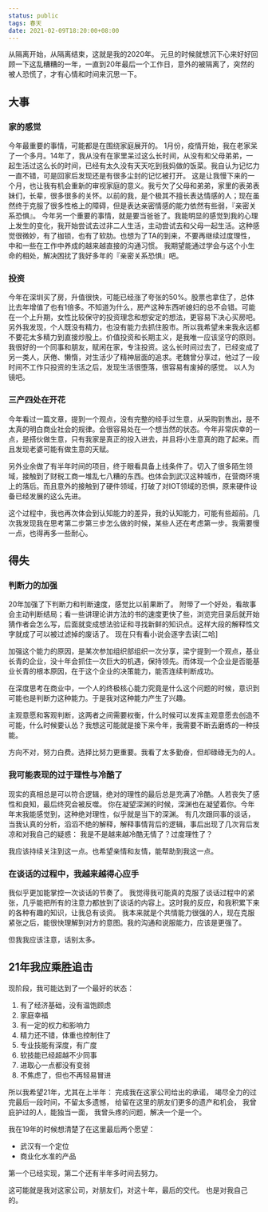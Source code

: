 ```yaml
---
status: public
tags: 春天
date: 2021-02-09T18:20:00+08:00
---
```


从隔离开始，从隔离结束，这就是我的2020年。
元旦的时候就想沉下心来好好回顾一下这乱糟糟的一年，一直到20年最后一个工作日，意外的被隔离了，突然的被人恐慌了，才有心情和时间来沉思一下。

## 大事
### 家的感觉
今年最重要的事情，可能都是在围绕家庭展开的。
1月份，疫情开始，我在老家呆了一个多月。14年了，我从没有在家里呆过这么长时间，从没有和父母弟弟，一起生活过这么长的时间，已经有太久没有天天吃到我妈做的饭菜。我自认为记忆力一直不错，可是回家后发现还是有很多尘封的记忆被打开。
这是让我慢下来的一个月，也让我有机会重新的审视家庭的意义。我亏欠了父母和弟弟，家里的表弟表妹们，长辈，很多很多的关怀。以前的我，是个极其不擅长表达情感的人；现在虽然终于克服了很多性格上的障碍，但是表达亲密情感的能力依然有些弱，『亲密关系恐惧』。
今年另一个重要的事情，就是要当爸爸了。我能明显的感觉到我的心理上发生的变化，我开始尝试去过非二人生活，主动尝试去和父母一起生活。这种感觉很微妙，有了枷锁，也有了软肋。也想为了TA的到来，不要再继续过度理性，中和一些在工作中养成的越来越直接的沟通习惯。
我期望能通过学会与这个小生命的相处，解决困扰了我好多年的『亲密关系恐惧』吧。

### 投资
今年在深圳买了房，升值很快，可能已经涨了夸张的50%。股票也拿住了，总体比去年增值了也有1倍多。不知道为什么，房产这种东西听媳妇的总不会错。可能在一个上升期，女性比较保守的投资理念和想安定的想法，更容易下决心买房吧。
另外我发现，个人既没有精力，也没有能力去抓住股市。所以我希望未来我永远都不要花太多精力到直接炒股上。价值投资和长期主义，是我唯一应该坚守的原则。
我很好的一个同事和朋友，赋闲在家，专注投资。这么长时间过去了，已经变成了另一类人，厌倦、懒惰，对生活少了精神层面的追求。老魏曾分享过，他过了一段时间不工作只投资的生活之后，发现生活很堕落，很容易有废掉的感觉。
以人为镜吧。

### 三产四处在开花
今年看过一篇文章，提到一个观点，没有完整的经手过生意，从采购到售出，是不太真的明白商业社会的规律。会很容易处在一个想当然的状态。今年非常庆幸的一点，是搭伙做生意，只有我家是真正的投入进去，并且将小生意真的跑了起来。而且发现老婆可能有做生意的天赋。

另外业余做了有半年时间的项目，终于眼看具备上线条件了。切入了很多陌生领域，接触到了财税工商一堆乱七八糟的东西。也体会到武汉这种城市，在营商环境上的落后。而且意外的接触到了硬件领域，打破了对IOT领域的恐惧，原来硬件设备已经发展的这么先进。

这个过程中，我也再次体会到认知能力的差异，我的认知能力，可能有些超前。几次我发现我在思考第二步第三步怎么做的时候，某些人还在考虑第一步。我需要慢一点，也得再多一些耐心。


## 得失

### 判断力的加强
20年加强了下判断力和判断速度，感觉比以前果断了。
附带了一个好处，看故事会主动判断结局；看一些讲理论讲方法的书的速度更快了些，浏览完目录后就开始猜作者会怎么写，后面就变成想法验证和寻找新鲜的知识点。这样大段的解释性文字就成了可以被过滤掉的废话了。
现在只有看小说会逐字去读[二哈] ​​​

加强这个能力的原因，是某次参加组织部组织一次分享，梁宁提到一个观点，基业长青的企业，没十年会抓住一次巨大的机遇，保持领先。而体现一个企业是否能基业长青的根本原因，在于这个企业的决策能力，能否连续判断成功。

在深度思考在商业中，一个人的终极核心能力究竟是什么这个问题的时候，意识到可能也是判断力这种能力。于是我对这种能力产生了兴趣。

主观意愿和客观判断，这两者之间需要权衡，什么时候可以发挥主观意愿去创造不可能，什么时候要认怂？我想这可能就是接下来今年，我需要不断去磨练的一种技能。

方向不对，努力白费。选择比努力更重要。我看了太多勤奋，但却碌碌无为的人。


### 我可能表现的过于理性与冷酷了

现实的真相总是可以符合逻辑，绝对的理性的最后总是充满了冷酷。人若丧失了感性和良知，最后终究会被反噬。
你在凝望深渊的时候，深渊也在凝望着你。今年年末我能感觉到，这种绝对理性，似乎就是当下的深渊。
有几次跟同事的谈话，当我认真的分析，滔滔不绝的解释，解释事情背后的逻辑，事后出现了几次背后发凉和对我自己的疑惑：
我是不是越来越冷酷无情了？过度理性了？

我应该持续关注到这一点。也希望亲情和友情，能帮助到我这一点。

### 在谈话的过程中，我越来越得心应手
我似乎更加能掌控一次谈话的节奏了。
我觉得我可能真的克服了谈话过程中的紧张，几乎能把所有的注意力都放到了谈话的内容上。这时我的反应，和我积累下来的各种有趣的知识，让我总有谈资。
我本来就是个共情能力很强的人，现在克服紧张之后，能很快理解到对方的意图。我的沟通和说服能力，应该是更强了。

但我我应该注意，话别太多。

## 21年我应乘胜追击
现阶段，我可能达到了一个最好的状态：

1. 有了经济基础，没有温饱顾虑
2. 家庭幸福
3. 有一定的权力和影响力
4. 精力还不错，体重也控制住了
5. 专业技能有深度，有广度
6. 软技能已经超越不少同事
7. 进取心一点都没有变弱
8. 不焦虑了，但也不再轻易冒进

所以我希望21年，尤其在上半年：
完成我在这家公司给出的承诺，
竭尽全力的过完最后一段时间，不留太多遗憾，
给留在这里的朋友们更多的遗产和机会，
我曾庇护过的人，能独当一面，
我曾头疼的问题，解决一个是一个。

我在19年的时候想清楚了在这里最后两个愿望：

* 武汉有一个定位
* 商业化水准的产品

第一个已经实现，第二个还有半年多时间去努力。

这可能就是我对这家公司，对朋友们，对这十年，最后的交代。
也是对我自己的。